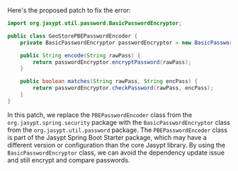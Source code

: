 Here's the proposed patch to fix the error:
```java
import org.jasypt.util.password.BasicPasswordEncryptor;

public class GeoStorePBEPasswordEncoder {
    private BasicPasswordEncryptor passwordEncryptor = new BasicPasswordEncryptor();

    public String encode(String rawPass) {
        return passwordEncryptor.encryptPassword(rawPass);
    }

    public boolean matches(String rawPass, String encPass) {
        return passwordEncryptor.checkPassword(rawPass, encPass);
    }
}
```
In this patch, we replace the `PBEPasswordEncoder` class from the `org.jasypt.spring.security` package with the `BasicPasswordEncryptor` class from the `org.jasypt.util.password` package. The `PBEPasswordEncoder` class is part of the Jasypt Spring Boot Starter package, which may have a different version or configuration than the core Jasypt library. By using the `BasicPasswordEncryptor` class, we can avoid the dependency update issue and still encrypt and compare passwords.